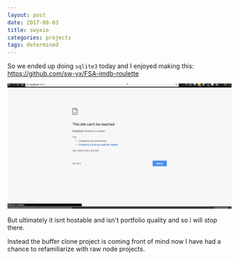 ```yaml
---
layout: post
date: 2017-08-03
title: swyxio
categories: projects
tags: determined
---
```


So we ended up doing `sqlite3` today and I enjoyed making this: https://github.com/sw-yx/FSA-imdb-roulette

![gif](https://github.com/sw-yx/FSA-imdb-roulette/raw/master/imdbroulette.gif)

But ultimately it isnt hostable and isn't portfolio quality and so i will stop there.

Instead the buffer clone project is coming front of mind now I have had a chance to refamiliarize with raw node projects.

